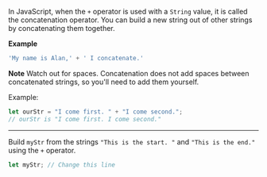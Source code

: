 In JavaScript, when the `+` operator is used with a `String` value, it is called the concatenation operator. You can build a new string out of other strings by concatenating them together.

**Example**

```js
'My name is Alan,' + ' I concatenate.'
```

**Note**
Watch out for spaces. Concatenation does not add spaces between concatenated strings, so you'll need to add them yourself.

Example:

```js
let ourStr = "I come first. " + "I come second.";
// ourStr is "I come first. I come second."
```

------

Build `myStr` from the strings `"This is the start. "` and `"This is the end."` using the `+` operator.

```js
let myStr; // Change this line
```

